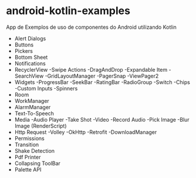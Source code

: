 # android-kotlin-examples

App de Exemplos de uso de componentes do Android utilizando Kotlin

* Alert Dialogs
* Buttons
* Pickers
* Bottom Sheet
* Notifications
* RecyclerView 
    -Swipe Actions 
    -DragAndDrop 
    -Expandable Item 
    -SearchView
    -GridLayoutManager
    -PagerSnap
    -ViewPager2
* Widgets
    -ProgressBar
    -SeekBar
    -RatingBar
    -RadioGroup
    -Switch
    -Chips
    -Custom Inputs
    -Spinners
* Room
* WorkManager
* AlarmManager
* Text-To-Speech
* Media
    -Audio Player
    -Take Shot
    -Video
    -Record Audio
    -Pick Image
    -Blur Image (RenderScript)
* Http Request
    -Volley
    -OkHttp
    -Retrofit
    -DownloadManager
* Permissions
* Transition
* Shake Detection
* Pdf Printer
* Collapsing ToolBar
* Palette API
